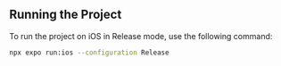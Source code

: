 ## Running the Project

To run the project on iOS in Release mode, use the following command:

```bash
npx expo run:ios --configuration Release
```
